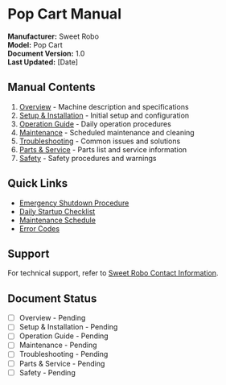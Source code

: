 # Pop Cart Manual

**Manufacturer:** Sweet Robo  
**Model:** Pop Cart  
**Document Version:** 1.0  
**Last Updated:** [Date]

## Manual Contents

1. [Overview](overview.md) - Machine description and specifications
2. [Setup & Installation](setup.md) - Initial setup and configuration
3. [Operation Guide](operation.md) - Daily operation procedures
4. [Maintenance](maintenance.md) - Scheduled maintenance and cleaning
5. [Troubleshooting](troubleshooting.md) - Common issues and solutions
6. [Parts & Service](parts-service.md) - Parts list and service information
7. [Safety](safety.md) - Safety procedures and warnings

## Quick Links

- [Emergency Shutdown Procedure](safety.md#emergency-shutdown)
- [Daily Startup Checklist](operation.md#daily-startup)
- [Maintenance Schedule](maintenance.md#schedule)
- [Error Codes](troubleshooting.md#error-codes)

## Support

For technical support, refer to [Sweet Robo Contact Information](../shared/company-info.md).

## Document Status

- [ ] Overview - Pending
- [ ] Setup & Installation - Pending
- [ ] Operation Guide - Pending
- [ ] Maintenance - Pending
- [ ] Troubleshooting - Pending
- [ ] Parts & Service - Pending
- [ ] Safety - Pending